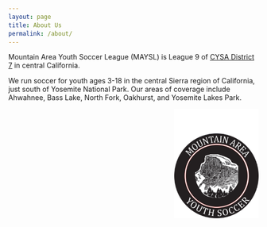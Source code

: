 ```yaml
---
layout: page
title: About Us
permalink: /about/
---
```


Mountain Area Youth Soccer League (MAYSL) is League 9 of [CYSA District
7](https://cysadistrict7.org) in central California.

We run soccer for youth ages 3-18 in the central Sierra region of California,
just south of Yosemite National Park. Our areas of coverage include Ahwahnee,
Bass Lake, North Fork, Oakhurst, and Yosemite Lakes Park.

<img src="/files/maysl-logo-sidebar.png" align=right>
